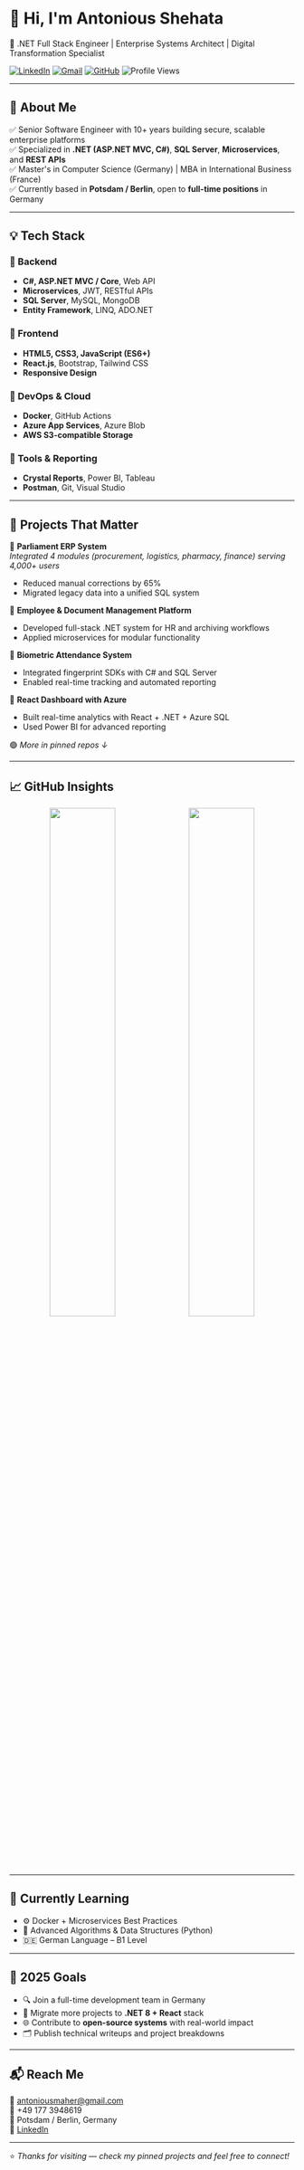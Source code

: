 # 👋 Hi, I'm Antonious Shehata

🎯 .NET Full Stack Engineer | Enterprise Systems Architect | Digital Transformation Specialist

[![LinkedIn](https://img.shields.io/badge/LinkedIn-blue?style=flat&logo=linkedin&logoColor=white)](https://www.linkedin.com/in/a-shehata/)
[![Gmail](https://img.shields.io/badge/Email-D14836?style=flat&logo=gmail&logoColor=white)](mailto:antoniousmaher@gmail.com)
[![GitHub](https://img.shields.io/badge/GitHub-Profile-black?style=flat&logo=github)](https://github.com/AntoniousShehata)
![Profile Views](https://komarev.com/ghpvc/?username=AntoniousShehata&label=Profile%20views&color=0e75b6&style=flat)

---

## 🧾 About Me

✅ Senior Software Engineer with 10+ years building secure, scalable enterprise platforms  
✅ Specialized in **.NET (ASP.NET MVC, C#)**, **SQL Server**, **Microservices**, and **REST APIs**  
✅ Master's in Computer Science (Germany) | MBA in International Business (France)  
✅ Currently based in **Potsdam / Berlin**, open to **full-time positions** in Germany  

---

## 💡 Tech Stack

### 🔹 Backend
- **C#, ASP.NET MVC / Core**, Web API  
- **Microservices**, JWT, RESTful APIs  
- **SQL Server**, MySQL, MongoDB  
- **Entity Framework**, LINQ, ADO.NET  

### 🔹 Frontend
- **HTML5, CSS3, JavaScript (ES6+)**  
- **React.js**, Bootstrap, Tailwind CSS  
- **Responsive Design**  

### 🔹 DevOps & Cloud
- **Docker**, GitHub Actions  
- **Azure App Services**, Azure Blob  
- **AWS S3-compatible Storage**  

### 🔹 Tools & Reporting
- **Crystal Reports**, Power BI, Tableau  
- **Postman**, Git, Visual Studio  

---

## 🚀 Projects That Matter

🔸 **Parliament ERP System**  
_Integrated 4 modules (procurement, logistics, pharmacy, finance) serving 4,000+ users_  
- Reduced manual corrections by 65%  
- Migrated legacy data into a unified SQL system  

🔸 **Employee & Document Management Platform**  
- Developed full-stack .NET system for HR and archiving workflows  
- Applied microservices for modular functionality  

🔸 **Biometric Attendance System**  
- Integrated fingerprint SDKs with C# and SQL Server  
- Enabled real-time tracking and automated reporting  

🔸 **React Dashboard with Azure**  
- Built real-time analytics with React + .NET + Azure SQL  
- Used Power BI for advanced reporting  

🟢 _More in pinned repos ↓_

---

## 📈 GitHub Insights

<div align="center">
  <img src="https://github-readme-stats.vercel.app/api?username=AntoniousShehata&show_icons=true&theme=default" width="48%" />
  <img src="https://github-readme-stats.vercel.app/api/top-langs/?username=AntoniousShehata&layout=compact&theme=default" width="48%" />
</div>

---

## 🧠 Currently Learning

- ⚙️ Docker + Microservices Best Practices  
- 🧪 Advanced Algorithms & Data Structures (Python)  
- 🇩🇪 German Language – B1 Level  

---

## 🎯 2025 Goals

- 🔍 Join a full-time development team in Germany  
- 🔄 Migrate more projects to **.NET 8 + React** stack  
- 🌐 Contribute to **open-source systems** with real-world impact  
- 🗂️ Publish technical writeups and project breakdowns  

---

## 📬 Reach Me

📧 antoniousmaher@gmail.com  
📱 +49 177 3948619  
📍 Potsdam / Berlin, Germany  
🔗 [LinkedIn](https://www.linkedin.com/in/a-shehata/)  

---

⭐ _Thanks for visiting — check my pinned projects and feel free to connect!_  

